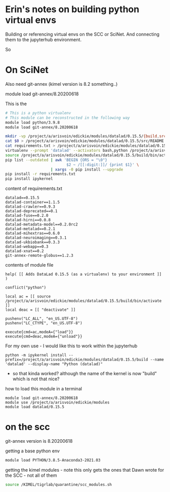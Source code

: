 # Erin's notes on building python virtual envs

Building or referencing virtual envs on the SCC or SciNet. And connecting them to the jupyterhub environment.

So
# On SciNet

Also need git-annex (kimel version is 8.2 something..)

module load git-annex/8.20200618

This is the 
```sh
# This is a python virtualenv
# This module can be reconstructed in the following way
module load python/3.9.8
module load git-annex/8.20200618 

mkdir -vp /project/a/arisvoin/edickie/modules/datalad/0.15.5/{build,src}
cat $0 > /project/a/arisvoin/edickie/modules/datalad/0.15.5/src/README.sh
cat requirements.txt > /project/a/arisvoin/edickie/modules/datalad/0.15.5/src/requirements.txt
virtualenv --prompt 'datalad' --activators bash,python /project/a/arisvoin/edickie/modules/datalad/0.15.5/build
source /project/a/arisvoin/edickie/modules/datalad/0.15.5/build/bin/activate
pip list --outdated | awk 'BEGIN {ORS = "\0"}
                           $2 ~ /[[:digit:]]/ {print $1}' \
                    | xargs -0 pip install --upgrade
pip install -r requirements.txt
pip install ipykernel
```

content of  requirements.txt 

```
datalad==0.15.5
datalad-container==1.1.5
datalad-crawler==0.9.3
datalad-deprecated==0.1
datalad-fuse==0.2.0
datalad-hirni==0.0.8
datalad-metadata-model==0.2.0rc2
datalad-metalad==0.2.1
datalad-mihextras==0.6.0
datalad-neuroimaging==0.3.1
datalad-ukbiobank==0.3.3
datalad-webapp==0.3
datalad-xnat==0.2
git-annex-remote-globus==1.2.3
```

contents of module file

```
help( [[ Adds DataLad 0.15.5 (as a virtualenv) to your environment ]] )

conflict("python")

local ac = [[ source /project/a/arisvoin/edickie/modules/datalad/0.15.5/build/bin/activate ]]
local deac = [[ "deactivate" ]]

pushenv("LC_ALL", "en_US.UTF-8")
pushenv("LC_CTYPE", "en_US.UTF-8")

execute{cmd=ac,modeA={"load"}}
execute{cmd=deac,modeA={"unload"}}
```

For my own use - I would like this to work within the jupyterhub

```
python -m ipykernel install --prefix=/project/a/arisvoin/edickie/modules/datalad/0.15.5/build --name 'datalad' --display-name "Python (datalad)"

```

 - so that kinda worked? although the name of the kernel is now "build" which is not that nice?

how to load this module in a terminal

```
module load git-annex/8.20200618
module use /project/a/arisvoin/edickie/modules
module load datalad/0.15.5
```

# on the scc

git-annex version is 8.20200618

getting a base python env

```sh
module load PYTHON/3.8.5-Anaconda3-2021.03
```

getting the kimel modules - note this only gets the ones that Dawn wrote for the SCC - not all of them

```sh
source /KIMEL/tigrlab/quarantine/scc_modules.sh
```

